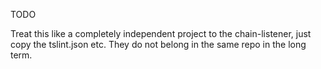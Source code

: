 TODO

Treat this like a completely independent project to the chain-listener, just copy the tslint.json etc. They do not belong in the same repo in the long term.
